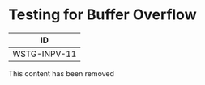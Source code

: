 # Testing for Buffer Overflow

|ID          |
|------------|
|WSTG-INPV-11|

This content has been removed
